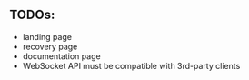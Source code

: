## TODOs:

* landing page
* recovery page
* documentation page
* WebSocket API must be compatible with 3rd-party clients
